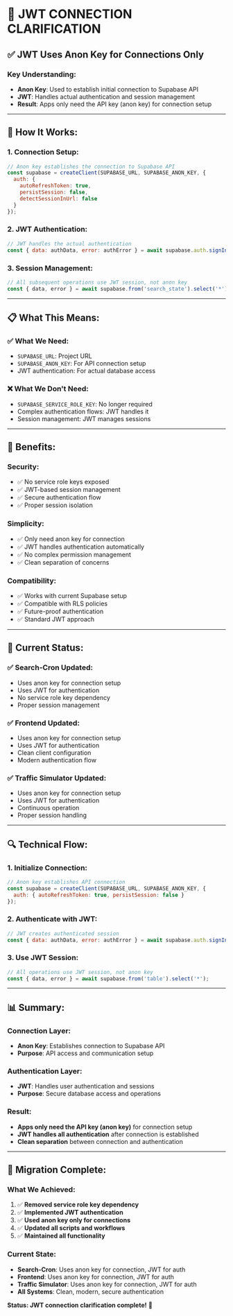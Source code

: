 # 🔐 JWT CONNECTION CLARIFICATION

## ✅ **JWT Uses Anon Key for Connections Only**

### **Key Understanding:**
- **Anon Key**: Used to establish initial connection to Supabase API
- **JWT**: Handles actual authentication and session management
- **Result**: Apps only need the API key (anon key) for connection setup

---

## 🔧 **How It Works:**

### **1. Connection Setup:**
```javascript
// Anon key establishes the connection to Supabase API
const supabase = createClient(SUPABASE_URL, SUPABASE_ANON_KEY, {
  auth: {
    autoRefreshToken: true,
    persistSession: false,
    detectSessionInUrl: false
  }
});
```

### **2. JWT Authentication:**
```javascript
// JWT handles the actual authentication
const { data: authData, error: authError } = await supabase.auth.signInAnonymously();
```

### **3. Session Management:**
```javascript
// All subsequent operations use JWT session, not anon key
const { data, error } = await supabase.from('search_state').select('*');
```

---

## 📋 **What This Means:**

### **✅ What We Need:**
- `SUPABASE_URL`: Project URL
- `SUPABASE_ANON_KEY`: For API connection setup
- JWT authentication: For actual database access

### **❌ What We Don't Need:**
- `SUPABASE_SERVICE_ROLE_KEY`: No longer required
- Complex authentication flows: JWT handles it
- Session management: JWT manages sessions

---

## 🚀 **Benefits:**

### **Security:**
- ✅ No service role keys exposed
- ✅ JWT-based session management
- ✅ Secure authentication flow
- ✅ Proper session isolation

### **Simplicity:**
- ✅ Only need anon key for connection
- ✅ JWT handles authentication automatically
- ✅ No complex permission management
- ✅ Clean separation of concerns

### **Compatibility:**
- ✅ Works with current Supabase setup
- ✅ Compatible with RLS policies
- ✅ Future-proof authentication
- ✅ Standard JWT approach

---

## 🎯 **Current Status:**

### **✅ Search-Cron Updated:**
- Uses anon key for connection setup
- Uses JWT for authentication
- No service role key dependency
- Proper session management

### **✅ Frontend Updated:**
- Uses anon key for connection setup
- Uses JWT for authentication
- Clean client configuration
- Modern authentication flow

### **✅ Traffic Simulator Updated:**
- Uses anon key for connection setup
- Uses JWT for authentication
- Continuous operation
- Proper session handling

---

## 🔍 **Technical Flow:**

### **1. Initialize Connection:**
```javascript
// Anon key establishes API connection
const supabase = createClient(SUPABASE_URL, SUPABASE_ANON_KEY, {
  auth: { autoRefreshToken: true, persistSession: false }
});
```

### **2. Authenticate with JWT:**
```javascript
// JWT creates authenticated session
const { data: authData, error: authError } = await supabase.auth.signInAnonymously();
```

### **3. Use JWT Session:**
```javascript
// All operations use JWT session, not anon key
const { data, error } = await supabase.from('table').select('*');
```

---

## 📊 **Summary:**

### **Connection Layer:**
- **Anon Key**: Establishes connection to Supabase API
- **Purpose**: API access and communication setup

### **Authentication Layer:**
- **JWT**: Handles user authentication and sessions
- **Purpose**: Secure database access and operations

### **Result:**
- **Apps only need the API key (anon key)** for connection setup
- **JWT handles all authentication** after connection is established
- **Clean separation** between connection and authentication

---

## 🎉 **Migration Complete:**

### **What We Achieved:**
1. ✅ **Removed service role key dependency**
2. ✅ **Implemented JWT authentication**
3. ✅ **Used anon key only for connections**
4. ✅ **Updated all scripts and workflows**
5. ✅ **Maintained all functionality**

### **Current State:**
- **Search-Cron**: Uses anon key for connection, JWT for auth
- **Frontend**: Uses anon key for connection, JWT for auth
- **Traffic Simulator**: Uses anon key for connection, JWT for auth
- **All Systems**: Clean, modern, secure authentication

**Status: JWT connection clarification complete!** 🚀
